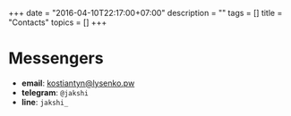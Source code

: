+++
date = "2016-04-10T22:17:00+07:00"
description = ""
tags = []
title = "Contacts"
topics = []
+++

# Messengers

* **email**: kostiantyn@lysenko.pw
* **telegram**: `@jakshi`
* **line**: `jakshi_`

